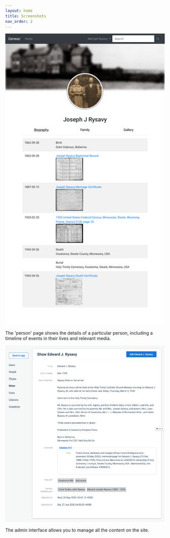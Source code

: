 ```yaml
---
layout: home
title: Screenshots
nav_order: 2
---
```


![The 'person' page'](person_page.png)

The 'person' page shows the details of a particular person, including a timeline of events in their lives and relevant media.

![The admin interface](admin_interface.png)

The admin interface allows you to manage all the content on the site.
